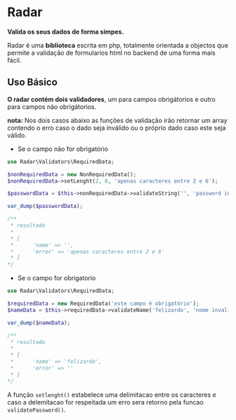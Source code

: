 # Radar

**Valida os seus dados de forma simpes.**

Radar é uma **biblioteca** escrita em php, totalmente orientada a objectos que permite a validação de formularios html no backend de uma forma mais fácil.

## Uso Básico
**O radar contém dois validadores**, um para campos obrigátorios e outro para campos não obrigátorios.

**nota:** Nos dois casos abaixo as funções de validação irão retornar um array contendo o erro caso o dado seja inválido ou o próprio dado caso este seja válido.

* Se o campo não for obrigatório

```php
use Radar\Validators\RequiredData;

$nonRequiredData = new NonRequiredData();
$nonRequiredData->setLenght(2, 6, 'apenas caracteres entre 2 e 6');

$passwordData = $this->nonRequiredData->validateString('', 'password invalida');

var_dump($passwordData);

/**
 * resultado
 * 
 * [
 *      'name' => '',
 *      'error' => 'apenas caracteres entre 2 e 6'
 * ]
*/
```

* Se o campo for obrigatorio
```php
use Radar\Validators\RequiredData;

$requiredData = new RequiredData('este campo é obrigatório');
$nameData = $this->requiredData->validateName('felizardo', 'nome invalido');

var_dump($nameData);

/**
 * resultado
 * 
 * [
 *      'name' => 'felizardo',
 *      'error' => ''
 * ]
*/
```

A função `setlenght()` estabelece uma delimitacao entre os caracteres e caso a delemitacao for respeitada um erro sera retorno pela funcao `validatePassword()`.
